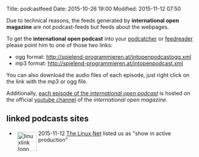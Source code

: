 Title: podcastfeed
Date: 2015-10-26 19:00
Modified: 2015-11-12 07:50

Due to technical reasons, the feeds generated by **international open 
magazine** are not podcast-feeds but feeds about the webpages. 

To get the **international open podcast** into your 
[podcatcher](https://en.wikipedia.org/wiki/List_of_podcatchers) or 
[feedreader](https://en.wikipedia.org/wiki/News_aggregator) please 
point him to one of those two links:

  * ogg format: 
  <http://spielend-programmieren.at/intopenpodcastogg.xml>
  * mp3 format: <http://spielend-programmieren.at/intopenpodcast.xml> 
  
You can also download the audio files of each episode, just right click on the link with the mp3 or ogg file.

Additionally, [each episode of the *international open podcast*](https://www.youtube.com/playlist?list=PLOSXeb_7VZwkAxcidRlZfPabzaVGFhoui) is hosted on the official [youtube channel](https://www.youtube.com/channel/UC9DpDUfgPBmYroK1mdWq3Ow/feed?view_as=public) of the *international open magazine*. 
  
## linked podcasts sites

  * 2015-11-12 <div style="float: left; margin: 5px;"><a href="http://thelinuxlink.net"><img src="http://www.thelinuxlink.net/images/world_penguin_grad_lbolt.png" alt="linuxlink logo" height="50"></a></div> [The Linux Net](http://thelinuxlink.net) listed us as "show in active production" 

